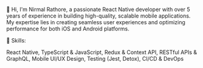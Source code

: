 👋 Hi, I'm Nirmal Rathore, a passionate React Native developer with over 5 years of experience in building high-quality, scalable mobile applications. 
My expertise lies in creating seamless user experiences and optimizing performance for both iOS and Android platforms.

🔧 Skills:

React Native,
TypeScript & JavaScript,
Redux & Context API,
RESTful APIs & GraphQL,
Mobile UI/UX Design,
Testing (Jest, Detox),
CI/CD & DevOps
